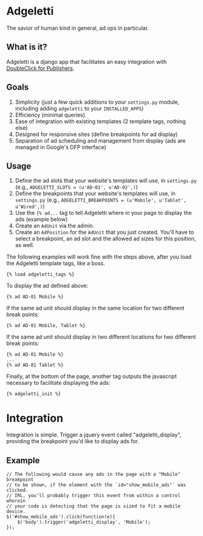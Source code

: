 Adgeletti
=========

The savior of human kind in general, ad ops in particular.

What is it?
-----------

Adgeletti is a django app that facilitates an easy integration with [DoubleClick for Publishers](http://www.google.com/doubleclick/publishers/solutions/ad-serving.html "DFP").

Goals
-----

1.  Simplicity (just a few quick additions to your `settings.py` module, including adding `adgeletti` to your `INSTALLED_APPS`)
2.  Efficiency (minimal queries)
3.  Ease of integration with existing templates (2 template tags, nothing else)
4.  Designed for responsive sites (define breakpoints for ad display)
5.  Separation of ad scheduling and management from display (ads are managed in Google's DFP interface)

Usage
-----

1.  Define the ad slots that your website's templates will use, in `settings.py` (e.g., `ADGELETTI_SLOTS = (u'AD-01', u'AD-02',)`)
2.  Define the breakpoints that your website's templates will use, in `settings.py` (e.g., `ADGELETTI_BREAKPOINTS = (u'Mobile', u'Tablet', u'Wired',)`)
3.  Use the `{% ad...` tag to tell Adgeletti where in your page to display the ads (example below)
4.  Create an `AdUnit` via the admin.
5.  Create an `AdPosition` for the `AdUnit` that you just created. You'll have to select a breakpoint, an ad slot and the allowed ad sizes for this position, as well.

The following examples will work fine with the steps above, after you load the Adgeletti template tags, like a boss.

    {% load adgeletti_tags %}

To display the ad defined above:

    {% ad AD-01 Mobile %}

If the same ad unit should display in the same location for two different break points:

    {% ad AD-01 Mobile, Tablet %}

If the same ad unit should display in two different locations for two different break points:

    {% ad AD-01 Mobile %}
    ...
    {% ad AD-01 Tablet %}

Finally, at the bottom of the page, another tag outputs the javascript necessary to facilitate displaying the ads:

    {% adgeletti_init %}

Integration
===========

Integration is simple. Trigger a jquery event called "adgeletti_display", providing the breakpoint you'd like to display ads for.

Example
-------

    // The following would cause any ads in the page with a "Mobile" breakpoint
    // to be shown, if the element with the `id="show_mobile_ads"` was clicked.
    // IRL, you'll probably trigger this event from within a control wherein
    // your code is detecting that the page is sized to fit a mobile device.
    $('#show_mobile_ads').click(function(e){
        $('body').trigger('adgeletti_display', 'Mobile');
    });
